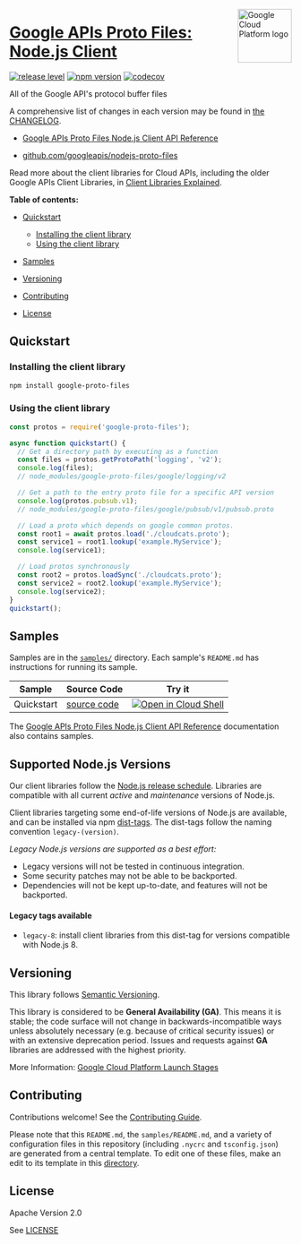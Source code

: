 [//]: # "This README.md file is auto-generated, all changes to this file will be lost."
[//]: # "To regenerate it, use `python -m synthtool`."
<img src="https://avatars2.githubusercontent.com/u/2810941?v=3&s=96" alt="Google Cloud Platform logo" title="Google Cloud Platform" align="right" height="96" width="96"/>

# [Google APIs Proto Files: Node.js Client](https://github.com/googleapis/nodejs-proto-files)

[![release level](https://img.shields.io/badge/release%20level-general%20availability%20%28GA%29-brightgreen.svg?style=flat)](https://cloud.google.com/terms/launch-stages)
[![npm version](https://img.shields.io/npm/v/google-proto-files.svg)](https://www.npmjs.org/package/google-proto-files)
[![codecov](https://img.shields.io/codecov/c/github/googleapis/nodejs-proto-files/master.svg?style=flat)](https://codecov.io/gh/googleapis/nodejs-proto-files)




All of the Google API's protocol buffer files


A comprehensive list of changes in each version may be found in
[the CHANGELOG](https://github.com/googleapis/nodejs-proto-files/blob/master/CHANGELOG.md).

* [Google APIs Proto Files Node.js Client API Reference][client-docs]

* [github.com/googleapis/nodejs-proto-files](https://github.com/googleapis/nodejs-proto-files)

Read more about the client libraries for Cloud APIs, including the older
Google APIs Client Libraries, in [Client Libraries Explained][explained].

[explained]: https://cloud.google.com/apis/docs/client-libraries-explained

**Table of contents:**


* [Quickstart](#quickstart)

  * [Installing the client library](#installing-the-client-library)
  * [Using the client library](#using-the-client-library)
* [Samples](#samples)
* [Versioning](#versioning)
* [Contributing](#contributing)
* [License](#license)

## Quickstart

### Installing the client library

```bash
npm install google-proto-files
```


### Using the client library

```javascript
const protos = require('google-proto-files');

async function quickstart() {
  // Get a directory path by executing as a function
  const files = protos.getProtoPath('logging', 'v2');
  console.log(files);
  // node_modules/google-proto-files/google/logging/v2

  // Get a path to the entry proto file for a specific API version
  console.log(protos.pubsub.v1);
  // node_modules/google-proto-files/google/pubsub/v1/pubsub.proto

  // Load a proto which depends on google common protos.
  const root1 = await protos.load('./cloudcats.proto');
  const service1 = root1.lookup('example.MyService');
  console.log(service1);

  // Load protos synchronously
  const root2 = protos.loadSync('./cloudcats.proto');
  const service2 = root2.lookup('example.MyService');
  console.log(service2);
}
quickstart();

```



## Samples

Samples are in the [`samples/`](https://github.com/googleapis/nodejs-proto-files/tree/master/samples) directory. Each sample's `README.md` has instructions for running its sample.

| Sample                      | Source Code                       | Try it |
| --------------------------- | --------------------------------- | ------ |
| Quickstart | [source code](https://github.com/googleapis/nodejs-proto-files/blob/master/samples/quickstart.js) | [![Open in Cloud Shell][shell_img]](https://console.cloud.google.com/cloudshell/open?git_repo=https://github.com/googleapis/nodejs-proto-files&page=editor&open_in_editor=samples/quickstart.js,samples/README.md) |



The [Google APIs Proto Files Node.js Client API Reference][client-docs] documentation
also contains samples.

## Supported Node.js Versions

Our client libraries follow the [Node.js release schedule](https://nodejs.org/en/about/releases/).
Libraries are compatible with all current _active_ and _maintenance_ versions of
Node.js.

Client libraries targeting some end-of-life versions of Node.js are available, and
can be installed via npm [dist-tags](https://docs.npmjs.com/cli/dist-tag).
The dist-tags follow the naming convention `legacy-(version)`.

_Legacy Node.js versions are supported as a best effort:_

* Legacy versions will not be tested in continuous integration.
* Some security patches may not be able to be backported.
* Dependencies will not be kept up-to-date, and features will not be backported.

#### Legacy tags available

* `legacy-8`: install client libraries from this dist-tag for versions
  compatible with Node.js 8.

## Versioning

This library follows [Semantic Versioning](http://semver.org/).


This library is considered to be **General Availability (GA)**. This means it
is stable; the code surface will not change in backwards-incompatible ways
unless absolutely necessary (e.g. because of critical security issues) or with
an extensive deprecation period. Issues and requests against **GA** libraries
are addressed with the highest priority.





More Information: [Google Cloud Platform Launch Stages][launch_stages]

[launch_stages]: https://cloud.google.com/terms/launch-stages

## Contributing

Contributions welcome! See the [Contributing Guide](https://github.com/googleapis/nodejs-proto-files/blob/master/CONTRIBUTING.md).

Please note that this `README.md`, the `samples/README.md`,
and a variety of configuration files in this repository (including `.nycrc` and `tsconfig.json`)
are generated from a central template. To edit one of these files, make an edit
to its template in this
[directory](https://github.com/googleapis/synthtool/tree/master/synthtool/gcp/templates/node_library).

## License

Apache Version 2.0

See [LICENSE](https://github.com/googleapis/nodejs-proto-files/blob/master/LICENSE)

[client-docs]: https://googleapis.dev/nodejs/nodejs-proto-files/latest

[shell_img]: https://gstatic.com/cloudssh/images/open-btn.png
[projects]: https://console.cloud.google.com/project
[billing]: https://support.google.com/cloud/answer/6293499#enable-billing

[auth]: https://cloud.google.com/docs/authentication/getting-started
